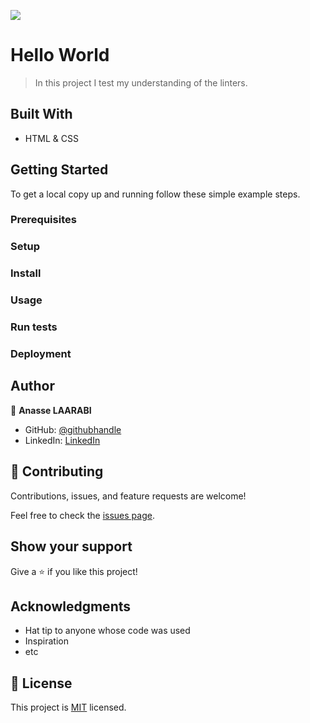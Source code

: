 ![](https://img.shields.io/badge/Microverse-blueviolet)

# Hello World

> In this project I test my understanding of the linters.


## Built With

- HTML & CSS

## Getting Started

To get a local copy up and running follow these simple example steps.

### Prerequisites

### Setup

### Install

### Usage

### Run tests

### Deployment



## Author

👤 **Anasse LAARABI**

- GitHub: [@githubhandle](https://github.com/a-laarabi)
- LinkedIn: [LinkedIn](https://www.linkedin.com/in/anasse-laarabi-96518616b/)


## 🤝 Contributing

Contributions, issues, and feature requests are welcome!

Feel free to check the [issues page](../../issues/).

## Show your support

Give a ⭐️ if you like this project!

## Acknowledgments

- Hat tip to anyone whose code was used
- Inspiration
- etc

## 📝 License

This project is [MIT](./MIT.md) licensed.

